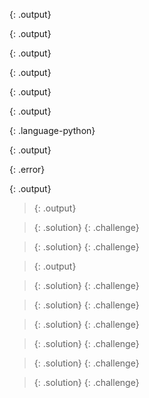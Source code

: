 {: .output}














{: .output}













{: .output}

















{: .output}
























{: .output}




















{: .output}















{: .language-python}















{: .output}
















{: .error}

















{: .output}




















> {: .output}












> {: .solution}
{: .challenge}











> {: .solution}
{: .challenge}














> {: .output}









> {: .solution}
{: .challenge}



























> {: .solution}
{: .challenge}



























> {: .solution}
{: .challenge}


















> {: .solution}
{: .challenge}




































> {: .solution}
{: .challenge}







































> {: .solution}
{: .challenge}

